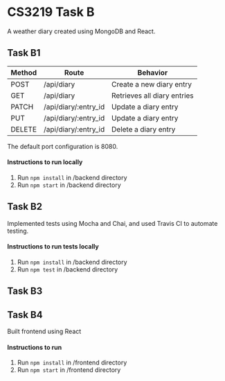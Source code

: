 <h1>CS3219 Task B</h1>
A weather diary created using MongoDB and React.

<h2>Task B1</h2>

Method | Route | Behavior
--- | --- | ---
POST | /api/diary | Create a new diary entry
GET | /api/diary | Retrieves all diary entries
PATCH | /api/diary/:entry_id | Update a diary entry
PUT | /api/diary/:entry_id | Update a diary entry
DELETE | /api/diary/:entry_id | Delete a diary entry

The default port configuration is 8080.

<h4>Instructions to run locally</h4>

1. Run `npm install` in /backend directory
2. Run `npm start` in /backend directory

<h2>Task B2</h2>
Implemented tests using Mocha and Chai, and used Travis CI to automate testing.

<h4>Instructions to run tests locally</h4>

1. Run `npm install` in /backend directory
2. Run `npm test` in /backend directory

<h2>Task B3</h2>


<h2>Task B4</h2>
Built frontend using React

<h4>Instructions to run</h4>

1. Run `npm install` in /frontend directory
2. Run `npm start` in /frontend directory

